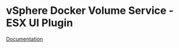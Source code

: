 
vSphere Docker Volume Service - ESX UI Plugin
===============================

[Documentation](docs/ui-docs.md)
